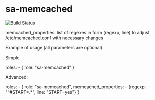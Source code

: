 sa-memcached
============

[![Build Status](https://travis-ci.org/softasap/sa-memcached.svg?branch=master)](https://travis-ci.org/softasap/sa-memcached)

memcached_properties: list of regexes in form (regexp, line) to adjust /etc/memcached.conf with necessary changes



Example of usage (all parameters are optional)

Simple

  roles:
    - {
        role: "sa-memcached"
      }


Advanced:


  roles:
    - {
        role: "sa-memcached",
        memcached_properties:
          - {regexp: "^#START=.*", line: "START=yes"}
      }



